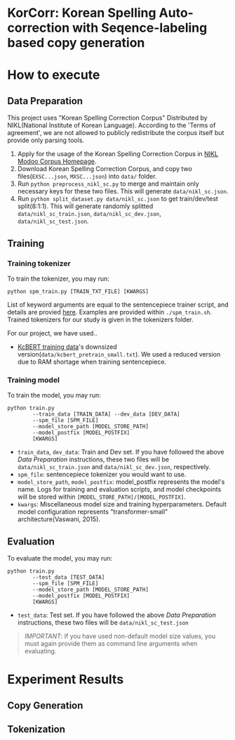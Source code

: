# KorCorr: Korean Spelling Auto-correction with Seqence-labeling based copy generation

# How to execute

## Data Preparation

This project uses "Korean Spelling Correction Corpus" Distributed by NIKL(National Institute of Korean Language).
According to the 'Terms of agreement', we are not allowed to publicly redistribute the corpus itself but provide only parsing tools.

1. Apply for the usage of the Korean Spelling Correction Corpus in [NIKL Modoo Corpus Homepage](https://corpus.korean.go.kr/).
2. Download Korean Spelling Correction Corpus, and copy two files(`EXSC...json`, `MXSC...json`) into `data/` folder.
3. Run `python preprocess_nikl_sc.py` to merge and maintain only necessary keys for these two files. This will generate `data/nikl_sc.json`.
4. Run `python split_dataset.py data/nikl_sc.json` to get train/dev/test split(8:1:1). This will generate randomly splitted `data/nikl_sc_train.json`, `data/nikl_sc_dev.json`, `data/nikl_sc_test.json`.

## Training

### Training tokenizer

To train the tokenizer, you may run:

```python spm_train.py [TRAIN_TXT_FILE] [KWARGS]```

List of keyword arguments are equal to the sentencepiece trainer script, and details are provied [here](https://github.com/google/sentencepiece#train-sentencepiece-model). Examples are provided within `./spm_train.sh`. Trained tokenizers for our study is given in the tokenizers folder.

For our project, we have used..
- [KcBERT training data](https://www.kaggle.com/datasets/junbumlee/kcbert-pretraining-corpus-korean-news-comments?resource=download)'s downsized version(`data/kcbert_pretrain_small.txt`). We used a reduced version due to RAM shortage when training sentencepiece.

### Training model

To train the model, you may run:

```
python train.py
        --train_data [TRAIN_DATA] --dev_data [DEV_DATA]
        --spm_file [SPM_FILE]
        --model_store_path [MODEL_STORE_PATH]
        --model_postfix [MODEL_POSTFIX]
        [KWARGS]
```

- `train_data`, `dev_data`: Train and Dev set. If you have followed the above *Data Preparation* instructions, these two files will be `data/nikl_sc_train.json` and `data/nikl_sc_dev.json`, respectively.
- `spm_file`: sentencepiece tokenizer you would want to use.
- `model_store_path`, `model_postfix`: model_postfix represents the model's name. Logs for training and evaluation scripts, and model checkpoints will be stored within `[MODEL_STORE_PATH]/[MODEL_POSTFIX]`.
- `kwargs`: Miscellaneous model size and training hyperparameters. Default model configuration represents "transformer-small" architecture(Vaswani, 2015).

## Evaluation

To evaluate the model, you may run:

```
python train.py
        --test_data [TEST_DATA]
        --spm_file [SPM_FILE]
        --model_store_path [MODEL_STORE_PATH]
        --model_postfix [MODEL_POSTFIX]
        [KWARGS]
```

- `test_data`: Test set. If you have followed the above *Data Preparation* instructions, these two files will be `data/nikl_sc_test.json`
> _IMPORTANT_: If you have used non-default model size values, you must again provide them as command line arguments when evaluating.

# Experiment Results

## Copy Generation

## Tokenization